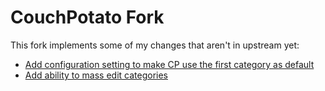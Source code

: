 CouchPotato Fork
=====

This fork implements some of my changes that aren't in upstream yet:

* [Add configuration setting to make CP use the first category as default](https://github.com/CouchPotato/CouchPotatoServer/pull/7173)
* [Add ability to mass edit categories](https://github.com/hashworks/CouchPotatoServer/tree/feature/massEditCategories)